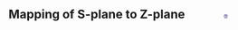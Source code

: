 ##  Mapping of S-plane to Z-plane  &nbsp; &nbsp; &nbsp; &nbsp; &nbsp; &nbsp; <img src="images/iitkgp.png" width="3%" />
